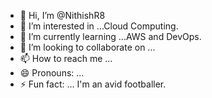 - 👋 Hi, I’m @NithishR8
- 👀 I’m interested in ...Cloud Computing.
- 🌱 I’m currently learning ...AWS and DevOps.
- 💞️ I’m looking to collaborate on ...
- 📫 How to reach me ...
- 😄 Pronouns: ...
- ⚡ Fun fact: ... I'm an avid footballer.

<!---
NithishR8/NithishR8 is a ✨ special ✨ repository because its `README.md` (this file) appears on your GitHub profile.
You can click the Preview link to take a look at your changes.
--->
